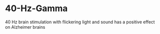 # 40-Hz-Gamma
40 Hz brain stimulation with flickering light and sound has a positive effect on Alzheimer brains

